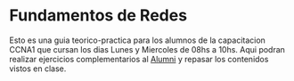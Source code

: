 # Fundamentos de Redes

Esto es una guia teorico-practica para los alumnos de la capacitacion CCNA1 que cursan los dias Lunes y Miercoles de 08hs a 10hs. Aqui podran realizar ejercicios complementarios al [Alumni](https://alumni.education) y repasar los contenidos vistos en clase.
